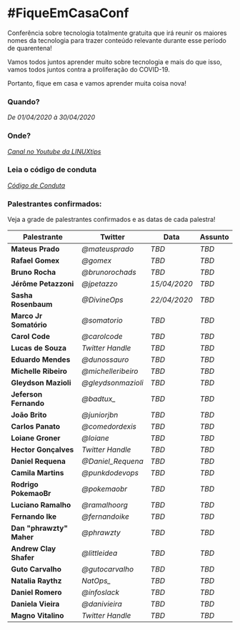 # #FiqueEmCasaConf

Conferência sobre tecnologia totalmente gratuita que irá reunir os maiores nomes da tecnologia para trazer conteúdo relevante durante esse período de quarentena!

Vamos todos juntos aprender muito sobre tecnologia e mais do que isso, vamos todos juntos contra a proliferação do COVID-19.

Portanto, fique em casa e vamos aprender muita coisa nova!

### Quando? 
*De 01/04/2020 à 30/04/2020*


### Onde?
*[Canal no Youtube da LINUXtips](https://youtube.com/linuxtips)*

### Leia o código de conduta
*[Código de Conduta](https://github.com/linuxtips/FiqueEmCasaConf/blob/master/codigodeconduta.md)*

### Palestrantes confirmados:
Veja a grade de palestrantes confirmados e as datas de cada palestra!

Palestrante | Twitter | Data | Assunto
--- | --- | --- | --
**Mateus Prado** | *@mateusprado* | *TBD* | *TBD*
**Rafael Gomex** | *@gomex* | *TBD* | *TBD* 
**Bruno Rocha** | *@brunorochads* | *TBD* | *TBD* 
**Jérôme Petazzoni** | *@jpetazzo* | *15/04/2020* | *TBD* 
**Sasha Rosenbaum** | *@DivineOps* | *22/04/2020* | *TBD* 
**Marco Jr Somatório** | *@somatorio* | *TBD* | *TBD* 
**Carol Code** | *@carolcode* | *TBD* | *TBD* 
**Lucas de Souza** | *Twitter Handle* | *TBD* | *TBD* 
**Eduardo Mendes** | *@dunossauro* | *TBD* | *TBD* 
**Michelle Ribeiro** | *@michelleribeiro* | *TBD* | *TBD* 
**Gleydson Mazioli** | *@gleydsonmazioli* | *TBD* | *TBD* 
**Jeferson Fernando** | *@badtux_* | *TBD* | *TBD* 
**João Brito** | *@juniorjbn* | *TBD* | *TBD* 
**Carlos Panato** | *@comedordexis* | *TBD* | *TBD* 
**Loiane Groner** | *@loiane* | *TBD* | *TBD* 
**Hector Gonçalves** | *Twitter Handle* | *TBD* | *TBD* 
**Daniel Requena** | *@Daniel_Requena* | *TBD* | *TBD* 
**Camila Martins** | *@punkdodevops* | *TBD* | *TBD* 
**Rodrigo PokemaoBr** | *@pokemaobr* | *TBD* | *TBD* 
**Luciano Ramalho** | *@ramalhoorg* | *TBD* | *TBD* 
**Fernando Ike** | *@fernandoike* | *TBD* | *TBD* 
**Dan "phrawzty" Maher** | *@phrawzty* | *TBD* | *TBD* 
**Andrew Clay Shafer** | *@littleidea* | *TBD* | *TBD*
**Guto Carvalho** | *@gutocarvalho* | *TBD* | *TBD*
**Natalia Raythz** | *NatOps_* | *TBD* | *TBD*
**Daniel Romero** | *@infoslack* | *TBD* | *TBD*
**Daniela Vieira** | *@danivieira* | *TBD* | *TBD* 
**Magno Vitalino** | *Twitter Handle* | *TBD* | *TBD*
